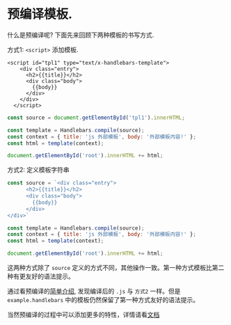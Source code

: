 # 预编译模板.

什么是预编译呢? 下面先来回顾下两种模板的书写方式.

方式1: `<script>` 添加模板.
```script
<script id="tpl1" type="text/x-handlebars-template">
    <div class="entry">
      <h2>{{title}}</h2>
      <div class="body">
        {{body}}
      </div>
    </div>
  </script>
```

```js
const source = document.getElementById('tpl1').innerHTML;

const template = Handlebars.compile(source);
const context = { title: 'js 外部模板', body: '外部模板内容!' };
const html = template(context);

document.getElementById('root').innerHTML += html;
```

方式2: 定义模板字符串
```js
const source = `<div class="entry">
      <h2>{{title}}</h2>
      <div class="body">
        {{body}}
      </div>
</div>`

const template = Handlebars.compile(source);
const context = { title: 'js 外部模板', body: '外部模板内容!' };
const html = template(context);

document.getElementById('root').innerHTML += html;
```

这两种方式除了 `source` 定义的方式不同，其他操作一致。第一种方式模板比第二种有更友好的语法提示。

通过看预编译的[简单介绍](https://handlebars-draft.knappi.org/topics/precompilation.html#getting-started), 发现编译后的 `.js` 与 `方式2` 一样。但是 `example.handlebars` 中的模板仍然保留了第一种方式友好的语法提示。

当然预编译的过程中可以添加更多的特性，详情请看[文档](https://handlebars-draft.knappi.org/topics/precompilation.html#getting-started)
